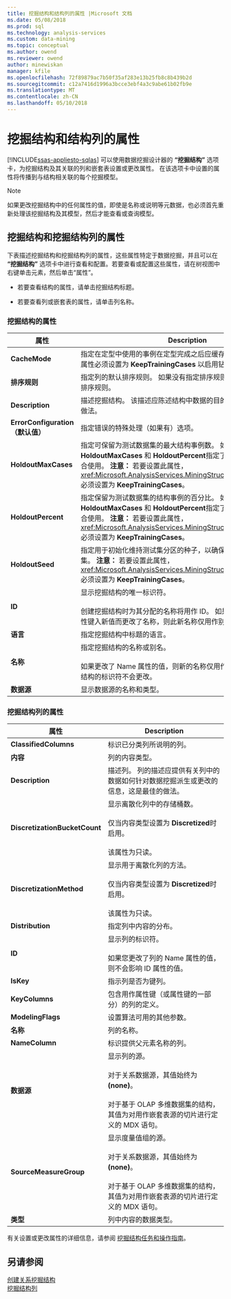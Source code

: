 ```yaml
---
title: 挖掘结构和结构列的属性 |Microsoft 文档
ms.date: 05/08/2018
ms.prod: sql
ms.technology: analysis-services
ms.custom: data-mining
ms.topic: conceptual
ms.author: owend
ms.reviewer: owend
author: minewiskan
manager: kfile
ms.openlocfilehash: 72f89879ac7b50f35af283e13b25fb8c8b439b2d
ms.sourcegitcommit: c12a7416d1996a3bcce3ebf4a3c9abe61b02fb9e
ms.translationtype: MT
ms.contentlocale: zh-CN
ms.lasthandoff: 05/10/2018
---
```

# <a name="properties-for-mining-structure-and-structure-columns"></a>挖掘结构和结构列的属性
[!INCLUDE[ssas-appliesto-sqlas](../../includes/ssas-appliesto-sqlas.md)]
  可以使用数据挖掘设计器的 **“挖掘结构”** 选项卡，为挖掘结构及其关联的列和嵌套表设置或更改属性。 在该选项卡中设置的属性将传播到与结构相关联的每个挖掘模型。  
  
> [!NOTE]  
>  如果更改挖掘结构中的任何属性的值，即使是名称或说明等元数据，也必须首先重新处理该挖掘结构及其模型，然后才能查看或查询模型。  
  
## <a name="properties-of-mining-structures-and-mining-structure-columns"></a>挖掘结构和挖掘结构列的属性  
 下表描述挖掘结构和挖掘结构列的属性，这些属性特定于数据挖掘，并且可以在 **“挖掘结构”** 选项卡中进行查看和配置。若要查看或配置这些属性，请在树视图中右键单击元素，然后单击“属性”。  
  
-   若要查看结构的属性，请单击挖掘结构标题。  
  
-   若要查看列或嵌套表的属性，请单击列名称。  
  
### <a name="properties-of-the-mining-structure"></a>挖掘结构的属性  
  
|属性|Description|  
|--------------|-----------------|  
|**CacheMode**|指定在定型中使用的事例在定型完成之后应缓存还是放弃。 **注意：**  此属性必须设置为 **KeepTrainingCases** 以启用钻取和维持功能。|  
|**排序规则**|指定列的默认排序规则。 如果没有指定排序规则，则将使用服务器的排序规则。|  
|**Description**|描述挖掘结构。 该描述应陈述结构中数据的目的和构成，这是最佳的做法。|  
|**ErrorConfiguration（默认值）**|指定错误的特殊处理（如果有）选项。|  
|**HoldoutMaxCases**|指定可保留为测试数据集的最大结构事例数。  如果同时为 **HoldoutMaxCases** 和 **HoldoutPercent**指定了值，则这些条件将结合使用。 **注意：**  若要设置此属性， <xref:Microsoft.AnalysisServices.MiningStructure.CacheMode%2A> 必须设置为 **KeepTrainingCases**。|  
|**HoldoutPercent**|指定保留为测试数据集的结构事例的百分比。 如果同时为 **HoldoutMaxCases** 和 **HoldoutPercent**指定了值，则这些条件将结合使用。 **注意：**  若要设置此属性， <xref:Microsoft.AnalysisServices.MiningStructure.CacheMode%2A> 必须设置为 **KeepTrainingCases**。|  
|**HoldoutSeed**|指定用于初始化维持测试集分区的种子，以确保可以重新创建测试数据集。 **注意：**  若要设置此属性， <xref:Microsoft.AnalysisServices.MiningStructure.CacheMode%2A> 必须设置为 **KeepTrainingCases**。|  
|**ID**|显示挖掘结构的唯一标识符。<br /><br /> 创建挖掘结构时为其分配的名称将用作 ID。 如果之后通过为 **Name** 属性键入新值而更改了名称，则此新名称仅用作别名；但 ID 不会更改。|  
|**语言**|指定挖掘结构中标题的语言。|  
|**名称**|指定挖掘结构的名称或别名。<br /><br /> 如果更改了 Name 属性的值，则新的名称仅用作标题或别名；但挖掘结构的标识符不会更改。|  
|**数据源**|显示数据源的名称和类型。|  
  
### <a name="properties-of-the-mining-structure-columns"></a>挖掘结构列的属性  
  
|属性|Description|  
|--------------|-----------------|  
|**ClassifiedColumns**|标识已分类列所说明的列。|  
|**内容**|列的内容类型。|  
|**Description**|描述列。 列的描述应提供有关列中的数据如何针对数据挖掘派生或更改的信息，这是最佳的做法。|  
|**DiscretizationBucketCount**|显示离散化列中的存储桶数。<br /><br /> 仅当内容类型设置为 **Discretized**时启用。<br /><br /> 该属性为只读。|  
|**DiscretizationMethod**|显示用于离散化列的方法。<br /><br /> 仅当内容类型设置为 **Discretized**时启用。<br /><br /> 该属性为只读。|  
|**Distribution**|指定列中内容的分布。|  
|**ID**|显示列的标识符。<br /><br /> 如果您更改了列的 Name 属性的值，则不会影响 ID 属性的值。|  
|**IsKey**|指示列是否为键列。|  
|**KeyColumns**|包含用作属性键（或属性键的一部分）的列的定义。|  
|**ModelingFlags**|设置算法可用的其他参数。|  
|**名称**|列的名称。|  
|**NameColumn**|标识提供父元素名称的列。|  
|**数据源**|显示列的源。<br /><br /> 对于关系数据源，其值始终为 **(none)**。<br /><br /> 对于基于 OLAP 多维数据集的结构，其值为对用作嵌套表源的切片进行定义的 MDX 语句。|  
|**SourceMeasureGroup**|显示度量值组的源。<br /><br /> 对于关系数据源，其值始终为 **(none)**。<br /><br /> 对于基于 OLAP 多维数据集的结构，其值为对用作嵌套表源的切片进行定义的 MDX 语句。|  
|**类型**|列中内容的数据类型。|  
  
 有关设置或更改属性的详细信息，请参阅 [挖掘结构任务和操作指南](../../analysis-services/data-mining/mining-structure-tasks-and-how-tos.md)。  
  
## <a name="see-also"></a>另请参阅  
 [创建关系挖掘结构](../../analysis-services/data-mining/create-a-relational-mining-structure.md)   
 [挖掘结构列](../../analysis-services/data-mining/mining-structure-columns.md)  
  
  
